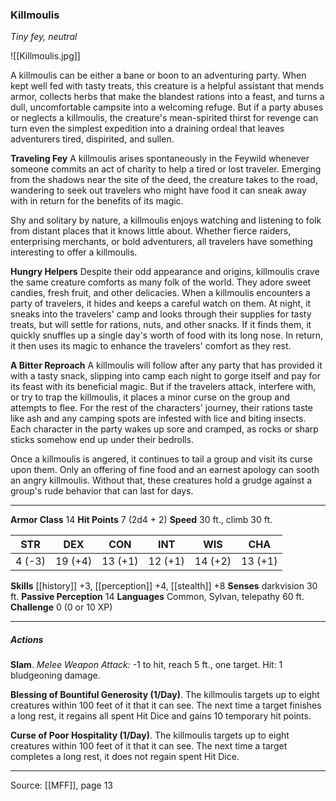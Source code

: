 ### Killmoulis
_Tiny fey, neutral_

![[Killmoulis.jpg]]

A killmoulis can be either a bane or boon to an adventuring party. When kept well fed with tasty treats, this creature is a helpful assistant that mends armor, collects herbs that make the blandest rations into a feast, and turns a dull, uncomfortable campsite into a welcoming refuge. But if a party abuses or neglects a killmoulis, the creature's mean-spirited thirst for revenge can turn even the simplest expedition into a draining ordeal that leaves adventurers tired, dispirited, and sullen.

**Traveling Fey** A killmoulis arises spontaneously in the Feywild whenever someone commits an act of charity to help a tired or lost traveler. Emerging from the shadows near the site of the deed, the creature takes to the road, wandering to seek out travelers who might have food it can sneak away with in return for the benefits of its magic.

Shy and solitary by nature, a killmoulis enjoys watching and listening to folk from distant places that it knows little about. Whether fierce raiders, enterprising merchants, or bold adventurers, all travelers have something interesting to offer a killmoulis.

**Hungry Helpers** Despite their odd appearance and origins, killmoulis crave the same creature comforts as many folk of the world. They adore sweet candies, fresh fruit, and other delicacies. When a killmoulis encounters a party of travelers, it hides and keeps a careful watch on them. At night, it sneaks into the travelers' camp and looks through their supplies for tasty treats, but will settle for rations, nuts, and other snacks. If it finds them, it quickly snuffles up a single day's worth of food with its long nose. In return, it then uses its magic to enhance the travelers' comfort as they rest.


**A Bitter Reproach** A killmoulis will follow after any party that has provided it with a tasty snack, slipping into camp each night to gorge itself and pay for its feast with its beneficial magic. But if the travelers attack, interfere with, or try to trap the killmoulis, it places a minor curse on the group and attempts to flee. For the rest of the characters' journey, their rations taste like ash and any camping spots are infested with lice and biting insects. Each character in the party wakes up sore and cramped, as rocks or sharp sticks somehow end up under their bedrolls.

Once a killmoulis is angered, it continues to tail a group and visit its curse upon them. Only an offering of fine food and an earnest apology can sooth an angry killmoulis. Without that, these creatures hold a grudge against a group's rude behavior that can last for days.


---

**Armor Class** 14
**Hit Points** 7 (2d4 + 2)
**Speed** 30 ft., climb 30 ft.

| STR     | DEX     | CON     | INT     | WIS     | CHA     |
|---------|---------|---------|---------|---------|---------|
| 4 (-3) | 19 (+4) | 13 (+1) | 12 (+1) | 14 (+2) | 13 (+1) |

**Skills** [[history]] +3, [[perception]] +4, [[stealth]] +8
**Senses** darkvision 30 ft.
**Passive Perception** 14
**Languages** Common, Sylvan, telepathy 60 ft.
**Challenge** 0 (0 or 10 XP)

---

##### Actions
**Slam**. _Melee Weapon Attack:_ -1 to hit, reach 5 ft., one target. Hit: 1 bludgeoning damage.

**Blessing of Bountiful Generosity (1/Day)**. The killmoulis targets up to eight creatures within 100 feet of it that it can see. The next time a target finishes a long rest, it regains all spent Hit Dice and gains 10 temporary hit points.

**Curse of Poor Hospitality (1/Day)**. The killmoulis targets up to eight creatures within 100 feet of it that it can see. The next time a target completes a long rest, it does not regain spent Hit Dice.


---

Source: [[MFF]], page 13